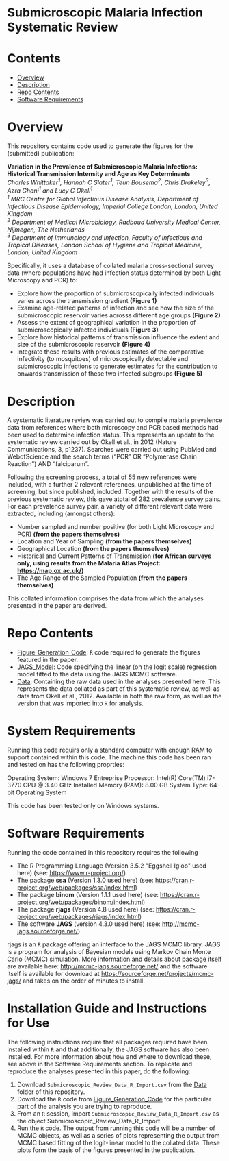 # Submicroscopic Malaria Infection Systematic Review

# Contents

- [Overview](#Overview)
- [Description](#Description)
- [Repo Contents](#Repo-Contents)
- [Software Requirements](#Software-Requirements)

# Overview
This repository contains code used to generate the figures for the (submitted) publication:

**Variation in the Prevalence of Submicroscopic Malaria Infections: Historical Transmission Intensity and Age as Key Determinants**   
*Charles Whittaker<sup>1</sup>, Hannah C Slater<sup>1</sup>, Teun Bousema<sup>2</sup>, Chris Drakeley<sup>3</sup>, Azra Ghani<sup>1</sup> and Lucy C Okell<sup>1</sup>*  
*<sup>1</sup>  MRC Centre for Global Infectious Disease Analysis, Department of Infectious Disease Epidemiology, Imperial College London, London, United Kingdom*  
*<sup>2</sup>  Department of Medical Microbiology, Radboud University Medical Center, Nijmegen, The Netherlands*  
*<sup>3</sup>  Department of Immunology and Infection, Faculty of Infectious and Tropical Diseases, London School of Hygiene and Tropical Medicine, London, United Kingdom*  

Specifically, it uses a database of collated malaria cross-sectional survey data (where populations have had infection status determined by both Light Microscopy and PCR) to:

- Explore how the proportion of submicroscopically infected individuals varies across the transmission gradient **(Figure 1)**
- Examine age-related patterns of infection and see how the size of the submicroscopic reservoir varies acrosss different age groups **(Figure 2)**
- Assess the extent of geographical variation in the proportion of submicroscopically infected individuals **(Figure 3)** 
- Explore how historical patterns of transmission influence the extent and size of the submicroscopic reservoir **(Figure 4)**
- Integrate these results with previous estimates of the comparative infectivity (to mosquitoes) of microscopically detectable and submicroscopic infections to generate estimates for the contribution to onwards transmission of these two infected subgroups **(Figure 5)** 

# Description
A systematic literature review was carried out to compile malaria prevalence data from references where both microscopy and PCR based methods had been used to determine infection status. This represents an update to the systematic review carried out by Okell et al., in 2012 (Nature Communications, 3, p1237). Searches were carried out using PubMed and WebofScience and the search terms (“PCR” OR “Polymerase Chain Reaction”) AND “falciparum”. 

Following the screening process, a total of 55 new references were included, with a further 2 relevant references, unpublished at the time of screening, but since published, included. Together with the results of the previous systematic review, this gave atotal of 282 prevalence survey pairs. For each prevalence survey pair, a variety of different relevant data were extracted, including (amongst others):

- Number sampled and number positive (for both Light Microscopy and PCR) **(from the papers themselves)**
- Location and Year of Sampling **(from the papers themselves)**
- Geographical Location **(from the papers themselves)**
- Historical and Current Patterns of Transmission **(for African surveys only, using results from the Malaria Atlas Project: https://map.ox.ac.uk/)**
- The Age Range of the Sampled Population **(from the papers themselves)**

This collated information comprises the data from which the analyses presented in the paper are derived.

# Repo Contents

- [Figure_Generation_Code](./Figure_Generation_Code): `R` code required to generate the figures featured in the paper.
- [JAGS_Model](./JAGS_Model): Code specifying the linear (on the logit scale) regression model fitted to the data using the JAGS MCMC software.   
- [Data](./Data): Containing the raw data used in the analyses presented here. This represents the data collated as part of this systematic review, as well as data from Okell et al., 2012. Available in both the raw form, as well as the version that was imported into `R` for analysis.   

# System Requirements

Running this code requirs only a standard computer with enough RAM to support contained within this code. The machine this code has been ran and tested on has the following proprties:

Operating System: Windows 7 Entreprise 
Processor: Intel(R) Core(TM) i7-3770 CPU @ 3.40 GHz 
Installed Memory (RAM): 8.00 GB
System Type: 64-bit Operating System

This code has been tested only on Windows systems.

# Software Requirements

Running the code contained in this repository requires the following

- The R Programming Language (Version 3.5.2 "Eggshell Igloo" used here) (see: https://www.r-project.org/)
- The package **ssa** (Version 1.3.0 used here) (see: https://cran.r-project.org/web/packages/ssa/index.html)
- The package **binom** (Version 1.1.1 used here) (see: https://cran.r-project.org/web/packages/binom/index.html)
- The package **rjags** (Version 4.8 used here) (see: https://cran.r-project.org/web/packages/rjags/index.html)
- The software **JAGS** (version 4.3.0 used here) (see: http://mcmc-jags.sourceforge.net/)

rjags is an `R` package offering an interface to the JAGS MCMC library. JAGS is a program for analysis of Bayesian models using Markov Chain Monte Carlo (MCMC) simulation. More information and details about package itself are available here: http://mcmc-jags.sourceforge.net/ and the software itself is available for download at https://sourceforge.net/projects/mcmc-jags/ and takes on the order of minutes to install. 

# Installation Guide and Instructions for Use
The following instructions require that all packages required have been installed within `R` and that additionally, the JAGS software has also been installed. For more information about how and where to download these, see above in the Software Requirements section. 
To replicate and reproduce the analyses presented in this paper, do the following: 

1. Download `Submicroscopic_Review_Data_R_Import.csv` from the [Data](./Data) folder of this repository. 
2. Download the `R` code from  [Figure_Generation_Code](./Figure_Generation_Code) for the particular part of the analysis you are trying to reproduce. 
3. From an `R` session, import `Submicroscopic_Review_Data_R_Import.csv` as the object Submicroscopic_Review_Data_R_Import. 
4. Run the `R` code. The output from running this code will be a number of MCMC objects, as well as a series of plots representing the output from MCMC based fitting of the logit-linear model to the collated data. These plots form the basis of the figures presented in the publication. 



